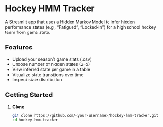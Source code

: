 # Hockey HMM Tracker

A Streamlit app that uses a Hidden Markov Model to infer hidden performance states 
(e.g., “Fatigued”, “Locked‑In”) for a high school hockey team from game stats.

## Features
- Upload your season’s game stats (.csv)
- Choose number of hidden states (2–5)
- View inferred state per game in a table
- Visualize state transitions over time
- Inspect state distribution

## Getting Started

1. **Clone**  
   ```bash
   git clone https://github.com/<your‑username>/hockey-hmm-tracker.git
   cd hockey-hmm-tracker

